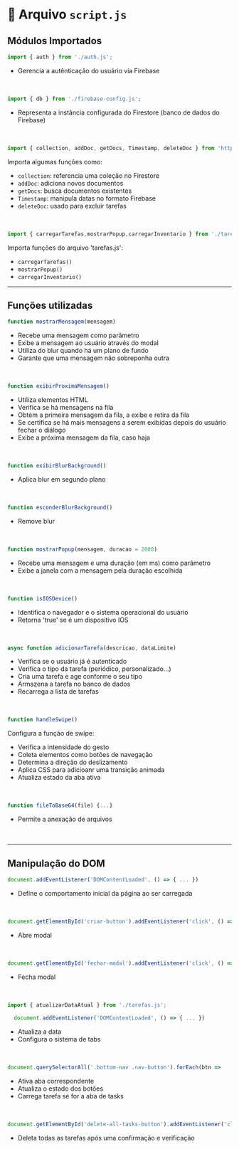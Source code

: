 
# 📄 Arquivo `script.js`

## Módulos Importados

```js
import { auth } from './auth.js';
```
- Gerencia a autênticação do usuário via Firebase
  <br><br><br>

```js
import { db } from './firebase-config.js';
```
- Representa a instância configurada do Firestore (banco de dados do Firebase)
  <br><br><br>

```js
import { collection, addDoc, getDocs, Timestamp, deleteDoc } from 'https://www.gstatic.com/firebasejs/11.6.0/firebase-firestore.js';
```
Importa algumas funções como:
- `collection`: referencia uma coleção no Firestore
- `addDoc`: adiciona novos documentos
- `getDocs`: busca documentos existentes
- `Timestamp`: manipula datas no formato Firebase
- `deleteDoc`: usado para excluir tarefas
  <br><br><br>

```js
import { carregarTarefas,mostrarPopup,carregarInventario } from './tarefas.js';

```

Importa funções do arquivo 'tarefas.js':
- `carregarTarefas()`
- `mostrarPopup()`
- `carregarInventario()`
---

## Funções utilizadas

```js
function mostrarMensagem(mensagem)
```
- Recebe uma mensagem como parâmetro
- Exibe a mensagem ao usuário através do modal
- Utiliza do blur quando há um plano de fundo
- Garante que uma mensagem não sobreponha outra
  <br><br><br>
```js
function exibirProximaMensagem()
```
- Utiliza elementos HTML
- Verifica se há mensagens na fila
- Obtém a primeira mensagem da fila, a exibe e retira da fila
- Se certifica se há mais mensagens a serem exibidas depois do usuário fechar o diálogo
- Exibe a próxima mensagem da fila, caso haja
  <br><br><br>

```js
function exibirBlurBackground()
```
- Aplica blur em segundo plano
  <br><br><br>

```js
function esconderBlurBackground()
```
- Remove blur
  <br><br><br>

```js
function mostrarPopup(mensagem, duracao = 2000)
```
- Recebe uma mensagem e uma duração (em ms) como parâmetro
- Exibe a janela com a mensagem pela duração escolhida
  <br><br><br>

```js
function isIOSDevice()
```
- Identifica o navegador e o sistema operacional do usuário
- Retorna 'true' se é um dispositivo IOS
  <br><br><br>

```js
async function adicionarTarefa(descricao, dataLimite)
````
- Verifica se o usuário já é autenticado
- Verifica o tipo da tarefa (periódico, personalizado...)
- Cria uma tarefa e age conforme o seu tipo
- Armazena a tarefa no banco de dados
- Recarrega a lista de tarefas
  <br><br><br>

```js
function handleSwipe()
```
Configura a função de swipe:
- Verifica a intensidade do gesto
- Coleta elementos como botões de navegação
- Determina a direção do deslizamento
- Aplica CSS para adicioanr uma transição animada
- Atualiza estado da aba ativa
  <br><br><br>

```js
function fileToBase64(file) {...}
```
- Permite a anexação de arquivos
  <br><br><br>
---
## Manipulação do DOM

```js
document.addEventListener('DOMContentLoaded', () => { ... })
```
- Define o comportamento inicial da página ao ser carregada
  <br><br><br>

```js
document.getElementById('criar-button').addEventListener('click', () => { ... }) 
```
- Abre modal
  <br><br><br>

```js
document.getElementById('fechar-modal').addEventListener('click', () => { ... })
```
- Fecha modal
  <br><br><br>

```js
import { atualizarDataAtual } from './tarefas.js';
  
  document.addEventListener('DOMContentLoaded', () => { ... })
```
- Atualiza a data
- Configura o sistema de tabs
  <br><br><br>

```js
document.querySelectorAll('.bottom-nav .nav-button').forEach(btn => 
```
- Ativa aba correspondente
- Atualiza o estado dos botões
- Carrega tarefa se for a aba de tasks
  <br><br><br>


```js
document.getElementById('delete-all-tasks-button').addEventListener('click', ...)
```
- Deleta todas as tarefas após uma confirmação e verificação<br><br><br>

